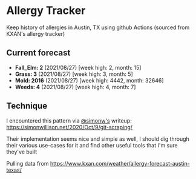 # Allergy Tracker

Keep history of allergies in Austin, TX using github Actions (sourced from KXAN's allergy tracker)

## Current forecast
<!-- INJECT FORECAST -->
- **Fall_Elm: 2** (2021/08/27)  [week high: 2, month: 15]
- **Grass: 3** (2021/08/27)  [week high: 3, month: 5]
- **Mold: 2016** (2021/08/27)  [week high: 4442, month: 32646]
- **Weeds: 4** (2021/08/27)  [week high: 4, month: 7]
<!-- END INJECT FORECAST -->

## Technique

I encountered this pattern via [@simonw's](https://github.com/simonw) writeup: https://simonwillison.net/2020/Oct/9/git-scraping/

Their implementation seems nice and simple as well, I should dig through their various use-cases for it and find other useful tools that I'm sure they've built

Pulling data from https://www.kxan.com/weather/allergy-forecast-austin-texas/
